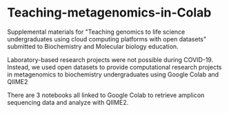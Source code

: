# Teaching-metagenomics-in-Colab

Supplemental materials for "Teaching genomics to life science undergraduates using
cloud computing platforms with open datasets" submitted to Biochemistry and Molecular biology education.

Laboratory-based research projects were not possible during COVID-19. Instead, we used open datasets to provide computational research projects in metagenomics to biochemistry undergraduates using Google Colab and QIIME2

There are 3 notebooks all linked to Google Colab to retrieve amplicon sequencing data and analyze with QIIME2.
